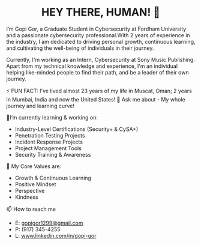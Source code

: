 

<div align="center">
<h1>HEY THERE, HUMAN! 👋 </h1>
</div>

I’m Gopi Gor, a Graduate Student in Cybersecurity at Fordham University and a passionate cybersecurity professional.With 2 years of experience in the industry, I am dedicated to driving personal growth, continuous learning, and cultivating the well-being of individuals in their journey.

Currently, I'm working as an Intern, Cybersecurity at Sony Music Publishing. Apart from my technical knowledge and experience, I'm an individual helping like-minded people to find their path, and be a leader of their own journey.

⚡ FUN FACT: I've lived almost 23 years of my life in Muscat, Oman; 2 years in Mumbai, India and now the United States!
💬 Ask me about - My whole journey and learning curve!


🔭I’m currently learning & working on:
- Industry-Level Certifications (Security+ & CySA+)
- Penetration Testing Projects
- Incident Response Projects
- Project Management Tools
- Security Training & Awareness 

👯 My Core Values are:
- Growth & Continuous Learning
- Positive Mindset
- Perspective
- Kindness

📫 How to reach me
- E: gopigor1299@gmail.com
- P: (917) 345-4255
- L: www.linkedin.com/in/gopi-gor
